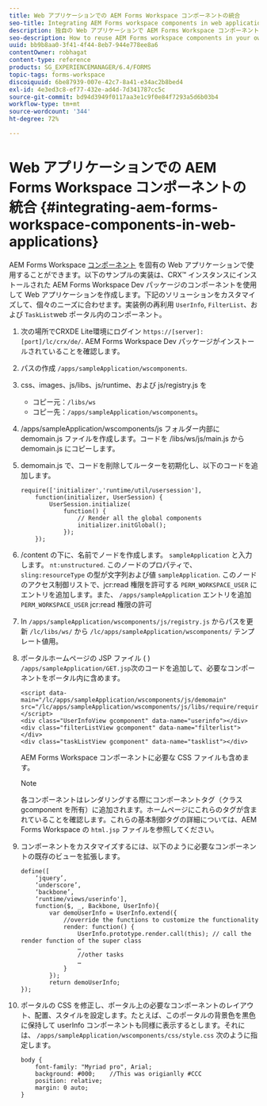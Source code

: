 ```yaml
---
title: Web アプリケーションでの AEM Forms Workspace コンポーネントの統合
seo-title: Integrating AEM Forms workspace components in web applications
description: 独自の Web アプリケーションで AEM Forms Workspace コンポーネントを再利用して、機能を強化し密接な統合を提供する方法。
seo-description: How to reuse AEM Forms workspace components in your own webapps to leverage functionality and provide tight integration.
uuid: bb9b8aa0-3f41-4f44-8eb7-944e778ee8a6
contentOwner: robhagat
content-type: reference
products: SG_EXPERIENCEMANAGER/6.4/FORMS
topic-tags: forms-workspace
discoiquuid: 6be87939-007e-42c7-8a41-e34ac2b8bed4
exl-id: 4e3ed3c8-ef77-432e-ad4d-7d341787cc5c
source-git-commit: bd94d3949f0117aa3e1c9f0e84f7293a5d6b03b4
workflow-type: tm+mt
source-wordcount: '344'
ht-degree: 72%

---
```


# Web アプリケーションでの AEM Forms Workspace コンポーネントの統合 {#integrating-aem-forms-workspace-components-in-web-applications}

AEM Forms Workspace [コンポーネント](/help/forms/using/description-reusable-components.md) を固有の Web アプリケーションで使用することができます。以下のサンプルの実装は、CRX™ インスタンスにインストールされた AEM Forms Workspace Dev パッケージのコンポーネントを使用して Web アプリケーションを作成します。下記のソリューションをカスタマイズして、個々のニーズに合わせます。実装例の再利用 `UserInfo`, `FilterList`、および `TaskList`web ポータル内のコンポーネント。

1. 次の場所でCRXDE Lite環境にログイン `https://[server]:[port]/lc/crx/de/`. AEM Forms Workspace Dev パッケージがインストールされていることを確認します。
1. パスの作成 `/apps/sampleApplication/wscomponents`.
1. css、images、js/libs、js/runtime、および js/registry.js を

   * コピー元：`/libs/ws`
   * コピー先：`/apps/sampleApplication/wscomponents`。

1. /apps/sampleApplication/wscomponents/js フォルダー内部に demomain.js ファイルを作成します。コードを /libs/ws/js/main.js から demomain.js にコピーします。
1. demomain.js で、コードを削除してルーターを初期化し、以下のコードを追加します。

   ```
   require(['initializer','runtime/util/usersession'], 
       function(initializer, UserSession) { 
           UserSession.initialize( 
               function() { 
                   // Render all the global components
                   initializer.initGlobal();  
               }); 
       });
   ```

1. /content の下に、名前でノードを作成します。 `sampleApplication` と入力します。 `nt:unstructured`. このノードのプロパティで、 `sling:resourceType` の型が文字列および値 `sampleApplication`. このノードのアクセス制御リストで、jcr:read 権限を許可する `PERM_WORKSPACE_USER` にエントリを追加します。また、 `/apps/sampleApplication` エントリを追加 `PERM_WORKSPACE_USER` jcr:read 権限の許可
1. In `/apps/sampleApplication/wscomponents/js/registry.js` からパスを更新 `/lc/libs/ws/` から `/lc/apps/sampleApplication/wscomponents/` テンプレート値用。
1. ポータルホームページの JSP ファイル ( ) `/apps/sampleApplication/GET.jsp`次のコードを追加して、必要なコンポーネントをポータル内に含めます。

   ```as3
   <script data-main="/lc/apps/sampleApplication/wscomponents/js/demomain" src="/lc/apps/sampleApplication/wscomponents/js/libs/require/require.js"></script>
   <div class="UserInfoView gcomponent" data-name="userinfo"></div> 
   <div class="filterListView gcomponent" data-name="filterlist"></div> 
   <div class="taskListView gcomponent" data-name="tasklist"></div> 
   ```

   AEM Forms Workspace コンポーネントに必要な CSS ファイルも含めます。

   >[!NOTE]
   >
   >各コンポーネントはレンダリングする際にコンポーネントタグ（クラス gcomponent を所有）に追加されます。ホームページにこれらのタグが含まれていることを確認します。これらの基本制御タグの詳細については、AEM Forms Workspace の `html.jsp` ファイルを参照してください。

1. コンポーネントをカスタマイズするには、以下のように必要なコンポーネントの既存のビューを拡張します。

   ```as3
   define([ 
       ‘jquery’, 
       ‘underscore’, 
       ‘backbone’, 
       ‘runtime/views/userinfo'],
       function($, _, Backbone, UserInfo){ 
           var demoUserInfo = UserInfo.extend({ 
               //override the functions to customize the functionality 
               render: function() { 
                   UserInfo.prototype.render.call(this); // call the render function of the super class 
                   … 
                   //other tasks 
                   … 
               } 
           }); 
           return demoUserInfo; 
   });
   ```

1. ポータルの CSS を修正し、ポータル上の必要なコンポーネントのレイアウト、配置、スタイルを設定します。たとえば、このポータルの背景色を黒色に保持して userInfo コンポーネントも同様に表示するとします。それには、 `/apps/sampleApplication/wscomponents/css/style.css` 次のように指定します。

   ```as3
   body {
       font-family: "Myriad pro", Arial;
       background: #000;    //This was origianlly #CCC    
       position: relative;
       margin: 0 auto;
   }
   ```
